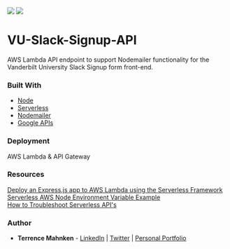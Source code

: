 <img src="https://img.shields.io/badge/license-MIT-green?style=for-the-badge" />
<img src="https://img.shields.io/github/last-commit/terrencemm2/VU-Slack-Signup-API?style=for-the-badge" />

# VU-Slack-Signup-API
AWS Lambda API endpoint to support Nodemailer functionality for the Vanderbilt University Slack Signup form front-end.

### Built With
- [Node](https://nodejs.org/)  
- [Serverless](https://www.serverless.com/)
- [Nodemailer](https://www.npmjs.com/package/nodemailer)
- [Google APIs](https://console.developers.google.com/apis)

### Deployment
AWS Lambda & API Gateway

### Resources
[Deploy an Express.js app to AWS Lambda using the Serverless Framework](https://bitbucket.org/blog/deploy-an-express-js-app-to-aws-lambda-using-the-serverless-framework)  
[Serverless AWS Node Environment Variable Example](https://github.com/serverless/examples/tree/master/aws-node-env-variables)  
[How to Troubleshoot Serverless API's](https://www.serverless.com/blog/troubleshoot-serverless-apis/)

### Author 
* **Terrence Mahnken** - [LinkedIn](https://www.linkedin.com/in/terrencemahnken/) | [Twitter](https://twitter.com/TerrenceMahnken) | [Personal Portfolio](https://terrence.codes)